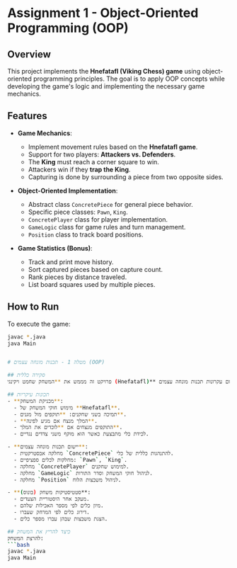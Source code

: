 # Assignment 1 - Object-Oriented Programming (OOP)

## Overview
This project implements the **Hnefatafl (Viking Chess) game** using object-oriented programming principles. The goal is to apply OOP concepts while developing the game's logic and implementing the necessary game mechanics.

## Features
- **Game Mechanics**:
  - Implement movement rules based on the **Hnefatafl game**.
  - Support for two players: **Attackers vs. Defenders**.
  - The **King** must reach a corner square to win.
  - Attackers win if they **trap the King**.
  - Capturing is done by surrounding a piece from two opposite sides.

- **Object-Oriented Implementation**:
  - Abstract class `ConcretePiece` for general piece behavior.
  - Specific piece classes: `Pawn`, `King`.
  - `ConcretePlayer` class for player implementation.
  - `GameLogic` class for game rules and turn management.
  - `Position` class to track board positions.

- **Game Statistics (Bonus)**:
  - Track and print move history.
  - Sort captured pieces based on capture count.
  - Rank pieces by distance traveled.
  - List board squares used by multiple pieces.

## How to Run
To execute the game:
```bash
javac *.java
java Main


# מטלה 1 - תכנות מונחה עצמים (OOP)

## סקירה כללית
פרויקט זה מממש את **המשחק שחמט ויקינגי (Hnefatafl)** תוך יישום עקרונות תכנות מונחה עצמים (OOP). המטרה היא ליישם את חוקי המשחק ולפתח את הלוגיקה שלו בצורה מבוססת אובייקטים.

## תכונות עיקריות
- **מכניקת המשחק**:
  - מימוש חוקי המשחק של **Hnefatafl**.
  - תמיכה בשני שחקנים: **תוקפים מול מגנים**.
  - **המלך מנצח אם מגיע לפינה**.
  - התוקפים מנצחים אם **לוכדים את המלך**.
  - לכידת כלי מתבצעת כאשר הוא מוקף משני צדדים נגדיים.

- **יישום תכנות מונחה עצמים**:
  - מחלקה אבסטרקטית `ConcretePiece` להתנהגות כללית של כלי.
  - מחלקות לכלים ספציפיים: `Pawn`, `King`.
  - מחלקה `ConcretePlayer` למימוש שחקנים.
  - מחלקה `GameLogic` לניהול חוקי המשחק וסדר התורות.
  - מחלקה `Position` לניהול משבצות הלוח.

- **סטטיסטיקות משחק (בונוס)**:
  - מעקב אחר היסטוריית הצעדים.
  - מיון כלים לפי מספר האכילות שלהם.
  - דירוג כלים לפי המרחק שעברו.
  - הצגת משבצות שבהן עברו מספר כלים.

## כיצד להריץ את המשחק
להרצת המשחק:
```bash
javac *.java
java Main
